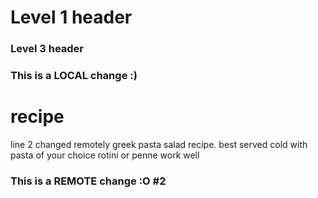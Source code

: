 # Level 1 header
### Level 3 header
### This is a LOCAL change :)
# recipe
line 2 changed remotely
greek pasta salad recipe. 
best served cold with pasta of your choice
rotini or penne work well
### This is a REMOTE change :O #2
